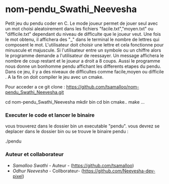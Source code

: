 # nom-pendu_Swathi_Neevesha
Petit jeu du pendu coder en C.
Le mode joueur permet de jouer seul avec un mot choisi aleatoirement dans les fichiers "facile.txt","moyen.txt" ou "difficile.txt" dependant du niveau de difficulte que le joueur veut. Une fois le mot obtenu, il affichera des "_" dans le terminal le nombre de lettres qui composent le mot.  L'utilisateur doit choisir une lettre et cela fonctionne pour minuscule et majuscule. Si l'utilisateur entre un symbole ou un chiffre alors le programme demande a l'utilisateur de reessayer.
Un message affichera  le nombre de coup restant et le joueur a droit a 8 coups.
Aussi le programme nous donne un bonhomme pendu affichant les differents etapes du pendu.
Dans ce jeu, il y a des niveaux de difficultes comme facile,moyen ou difficile .
A la fin on doit compiler le jeu avec un cmake. 


Pour acceder a ce git clone : https://github.com/tsamalloo/nom-pendu_Swathi_Neevesha.git


cd nom-pendu_Swathi_Neevesha
mkdir bin
cd bin
cmake..
make
...

### Executer le code et lancer le binaire
vous trouverez dans le dossier bin un executable "pendu". vous devrez se deplacer dans le dossier bin ou se trouve le binaire pendu :

./pendu

### Auteur et collaborateur 
+ *Samalloo Swathi* - Auteur - (https://github.com/tsamalloo)
+ *Odhur Neevesha* - Collborateur- (https://github.com/Neevesha-dev-pixel)
